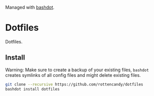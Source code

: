 Managed with [bashdot](https://github.com/bashdot/bashdot).

Dotfiles
========

Dotfiles.

Install
-------

Warning: Make sure to create a backup of your existing files, `bashdot` creates symlinks of all config files and might delete existing files.

```bash
git clone --recursive https://github.com/rottencandy/dotfiles
bashdot install dotfiles
```
